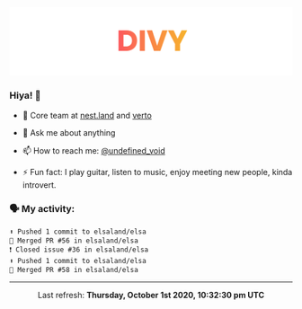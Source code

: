 
![](https://github.com/divy-work/divy-work/raw/master/assets/divy.png)

### Hiya! 👋

- 🔭 Core team at [nest.land](https://github.com/nestdotland/nest.land) and [verto](https://github.com/useverto/verto)

- 💬 Ask me about anything

- 📫 How to reach me: [@undefined_void](https://instagram.com/divy.exe)

- ⚡ Fun fact: I play guitar, listen to music, enjoy meeting new people, kinda introvert.

### 🗣 My activity:

```
⬆️ Pushed 1 commit to elsaland/elsa
🎉 Merged PR #56 in elsaland/elsa
❗️ Closed issue #36 in elsaland/elsa
⬆️ Pushed 1 commit to elsaland/elsa
🎉 Merged PR #58 in elsaland/elsa
```

------------
<p align="center">Last refresh: <b>Thursday, October 1st 2020, 10:32:30 pm UTC</b></p>
